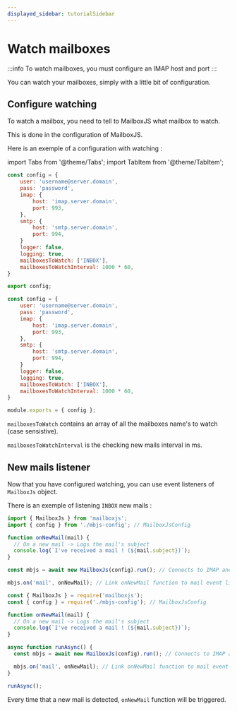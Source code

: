 ```yaml
---
displayed_sidebar: tutorialSidebar
---
```


# Watch mailboxes

:::info
To watch mailboxes, you must configure an IMAP host and port
:::

You can watch your mailboxes, simply with a little bit of configuration.

## Configure watching

To watch a mailbox, you need to tell to MailboxJS what mailbox to watch.

This is done in the configuration of MailboxJS.

Here is an exemple of a configuration with watching :

import Tabs from '@theme/Tabs';
import TabItem from '@theme/TabItem';

<Tabs>
  <TabItem value="esm" label="ESM" default>

```js title="/imap-config.js"
const config = {
    user: 'username@server.domain',
    pass: 'password',
    imap: {
        host: 'imap.server.domain',
        port: 993,
    },
    smtp: {
        host: 'smtp.server.domain',
        port: 994,
    }
    logger: false,
    logging: true,
    mailboxesToWatch: ['INBOX'],
    mailboxesToWatchInterval: 1000 * 60,
}

export config;
```

  </TabItem>
  <TabItem value="cjs" label="CJS">

```js title="/imap-config.js"
const config = {
    user: 'username@server.domain',
    pass: 'password',
    imap: {
        host: 'imap.server.domain',
        port: 993,
    },
    smtp: {
        host: 'smtp.server.domain',
        port: 994,
    }
    logger: false,
    logging: true,
    mailboxesToWatch: ['INBOX'],
    mailboxesToWatchInterval: 1000 * 60,
}

module.exports = { config };
```

  </TabItem>
</Tabs>

`mailboxesToWatch` contains an array of all the mailboxes name's to watch (case sensistive).

`mailboxesToWatchInterval` is the checking new mails interval in ms.

## New mails listener

Now that you have configured watching, you can use event listeners of `MailboxJs` object.

There is an exemple of listening `INBOX` new mails :

<Tabs>
  <TabItem value="esm" label="ESM" default>

```js
import { MailboxJs } from 'mailboxjs';
import { config } from './mbjs-config'; // MailboxJsConfig

function onNewMail(mail) {
  // On a new mail -> Logs the mail's subject
  console.log(`I've received a mail ! (${mail.subject})`);
}

const mbjs = await new MailboxJs(config).run(); // Connects to IMAP and SMTP server

mbjs.on('mail', onNewMail); // Link onNewMail function to mail event listener
```

  </TabItem>
  <TabItem value="cjs" label="CJS">

```js
const { MailboxJs } = require('mailboxjs');
const { config } = require('./mbjs-config'); // MailboxJsConfig

function onNewMail(mail) {
  // On a new mail -> Logs the mail's subject
  console.log(`I've received a mail ! (${mail.subject})`);
}

async function runAsync() {
  const mbjs = await new MailboxJs(config).run(); // Connects to IMAP and SMTP server

  mbjs.on('mail', onNewMail); // Link onNewMail function to mail event listener
}

runAsync();
```

  </TabItem>
</Tabs>

Every time that a new mail is detected, `onNewMail` function will be triggered.

